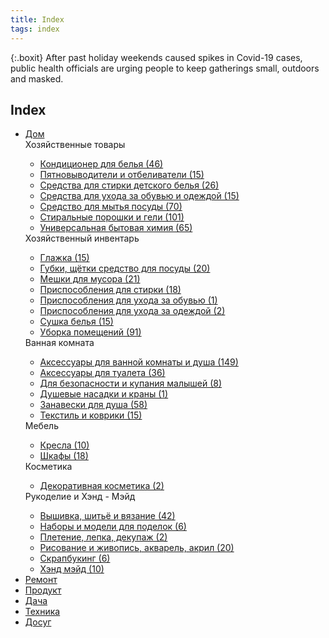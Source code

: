 ```yaml
---
title: Index
tags: index
---
```


{:.boxit}
After past holiday weekends caused spikes in Covid-19 cases, public health officials are urging people to keep gatherings small, outdoors and masked.

<link rel="stylesheet" href="/assets/css/subcategories.css">
<script src="/assets/js/subcategories.js"/></script>
<?// aside left/right ?>
<aside class="is-aside__aside is-aside__aside_left">
<?// .goods-menu ?>
<div class="goods-menu">
  <div class="goods-menu__title"><h2>Index</h2></div>
<ul class="goods-menu__list">
<li class="goods-menu__item"><a href="#" class="goods-menu__link">Дом</a>
<div class="goods-menu__subcategories">
<?// .subcategories-block ?>
<div class="subcategories-block">
<?// item ?>
<div class="subcategories-block__item">
<div class="subcategories-block__item-title">Хозяйственные товары</div>
<ul class="subcategories-block__item-list">
<li><a href="#" class="subcategories-block__item-link">Кондиционер для белья (46)</a></li>
<li><a href="#" class="subcategories-block__item-link">Пятновыводители и отбеливатели (15)</a></li>
<li><a href="#" class="subcategories-block__item-link">Средства для стирки детского белья (26)</a></li>
<li><a href="#" class="subcategories-block__item-link">Средства для ухода за обувью и одеждой (15)</a></li>
<li><a href="#" class="subcategories-block__item-link">Средство для мытья посуды (70)</a></li>
<li><a href="#" class="subcategories-block__item-link">Стиральные порошки и гели (101)</a></li>
<li><a href="#" class="subcategories-block__item-link">Универсальная бытовая химия (65)</a></li>
</ul>
</div>
<?// item ?>
<?// item ?>
<div class="subcategories-block__item">
<div class="subcategories-block__item-title">Хозяйственный инвентарь</div>
<ul class="subcategories-block__item-list">
<li><a href="#" class="subcategories-block__item-link">Глажка (15)</a></li>
<li><a href="#" class="subcategories-block__item-link">Губки, щётки средство для посуды (20)</a></li>
<li><a href="#" class="subcategories-block__item-link">Мешки для мусора (21)</a></li>
<li><a href="#" class="subcategories-block__item-link">Приспособления для стирки (18)</a></li>
<li><a href="#" class="subcategories-block__item-link">Приспособления для ухода за обувью (1)</a></li>
<li><a href="#" class="subcategories-block__item-link">Приспособления для ухода за одеждой (2)</a></li>
<li><a href="#" class="subcategories-block__item-link">Сушка белья (15)</a></li>
<li><a href="#" class="subcategories-block__item-link">Уборка помещений (91)</a></li>
</ul>
</div>
<?// item ?>
<?// item ?>
<div class="subcategories-block__item">
<div class="subcategories-block__item-title">Ванная комната</div>
<ul class="subcategories-block__item-list">
<li><a href="#" class="subcategories-block__item-link">Аксессуары для ванной комнаты и душа (149)</a></li>
<li><a href="#" class="subcategories-block__item-link">Аксессуары для туалета (36)</a></li>
<li><a href="#" class="subcategories-block__item-link">Для безопасности и купания малышей (8)</a></li>
<li><a href="#" class="subcategories-block__item-link">Душевые насадки и краны (1)</a></li>
<li><a href="#" class="subcategories-block__item-link">Занавески для душа (58)</a></li>
<li><a href="#" class="subcategories-block__item-link">Текстиль и коврики (15) </a></li>
</ul>
</div>
<?// item ?>
<?// item ?>
<div class="subcategories-block__item">
<div class="subcategories-block__item-title">Мебель</div>
<ul class="subcategories-block__item-list">
<li><a href="#" class="subcategories-block__item-link">Кресла (10)</a></li>
<li><a href="#" class="subcategories-block__item-link">Шкафы (18)</a></li>
</ul>
</div>
<?// item ?>
<?// item ?>
<div class="subcategories-block__item">
<div class="subcategories-block__item-title">Косметика</div>
<ul class="subcategories-block__item-list">
<li><a href="#" class="subcategories-block__item-link">Декоративная косметика (2) </a></li>
</ul>
</div>
<?// item ?>
<?// item ?>
<div class="subcategories-block__item">
<div class="subcategories-block__item-title">Рукоделие и Хэнд - Мэйд</div>
<ul class="subcategories-block__item-list">
<li><a href="#" class="subcategories-block__item-link">Вышивка, шитьё и вязание (42)</a></li>
<li><a href="#" class="subcategories-block__item-link">Наборы и модели для поделок (6)</a></li>
<li><a href="#" class="subcategories-block__item-link">Плетение, лепка, декупаж (2)</a></li>
<li><a href="#" class="subcategories-block__item-link">Рисование и живопись, акварель, акрил (20)</a></li>
<li><a href="#" class="subcategories-block__item-link">Скрапбукинг (6)</a></li>
<li><a href="#" class="subcategories-block__item-link">Хэнд мэйд (10)</a></li>
</ul>
</div>
<?// item ?>
</div>
<?// .subcategories-block ?>
</div>
</li>
<li class="goods-menu__item"><a href="#" class="goods-menu__link">Ремонт</a></li>
<li class="goods-menu__item"><a href="#" class="goods-menu__link">Продукт</a></li>
<li class="goods-menu__item"><a href="#" class="goods-menu__link">Дача</a></li>
<li class="goods-menu__item"><a href="#" class="goods-menu__link">Техника</a></li>
<li class="goods-menu__item"><a href="#" class="goods-menu__link">Досуг</a></li>
</ul>
</div>
<?// .goods-menu ?>
</aside>
<?// aside ?>
